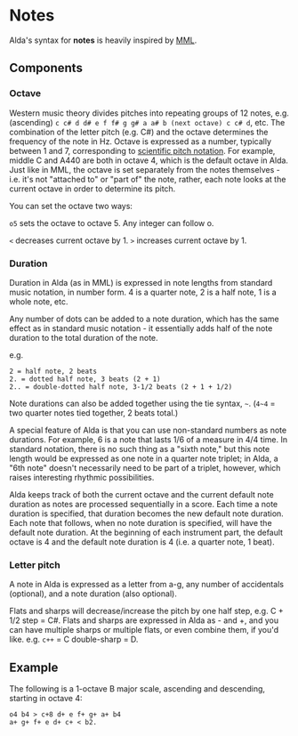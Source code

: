 # Notes

Alda's syntax for **notes** is heavily inspired by [MML](http://www.nullsleep.com/treasure/mck_guide). 

## Components

### Octave

Western music theory divides pitches into repeating groups of 12 notes, e.g. (ascending) `c c# d d# e f f# g g# a a# b (next octave) c c# d`, etc. The combination of the letter pitch (e.g. C#) and the octave determines the frequency of the note in Hz. Octave is expressed as a number, typically between 1 and 7, corresponding to [scientific pitch notation](http://en.wikipedia.org/wiki/Scientific_pitch_notation). For example, middle C and A440 are both in octave 4, which is the default octave in Alda. Just like in MML, the octave is set separately from the notes themselves - i.e. it's not "attached to" or "part of" the note, rather, each note looks at the current octave in order to determine its pitch. 

You can set the octave two ways:

`o5` sets the octave to octave 5. Any integer can follow o. 

`<` decreases current octave by 1. `>` increases current octave by 1.

### Duration 

Duration in Alda (as in MML) is expressed in note lengths from standard music notation, in number form. 4 is a quarter note, 2 is a half note, 1 is a whole note, etc. 

Any number of dots can be added to a note duration, which has the same effect as in standard music notation - it essentially adds half of the note duration to the total duration of the note. 

e.g.

    2 = half note, 2 beats
    2. = dotted half note, 3 beats (2 + 1)
    2.. = double-dotted half note, 3-1/2 beats (2 + 1 + 1/2)

Note durations can also be added together using the tie syntax, `~`. (`4~4` = two quarter notes tied together, 2 beats total.)

A special feature of Alda is that you can use non-standard numbers as note durations. For example, 6 is a note that lasts 1/6 of a measure in 4/4 time. In standard notation, there is no such thing as a "sixth note," but this note length would be expressed as one note in a quarter note triplet; in Alda, a "6th note" doesn't necessarily need to be part of a triplet, however, which raises interesting rhythmic possibilities. 

Alda keeps track of both the current octave and the current default note duration as notes are processed sequentially in a score. Each time a note duration is specified, that duration becomes the new default note duration. Each note that follows, when no note duration is specified, will have the default note duration. At the beginning of each instrument part, the default octave is 4 and the default note duration is 4 (i.e. a quarter note, 1 beat). 

### Letter pitch 

A note in Alda is expressed as a letter from a-g, any number of accidentals (optional), and a note duration (also optional).

Flats and sharps will decrease/increase the pitch by one half step, e.g. C + 1/2 step = C#. Flats and sharps are expressed in Alda as - and +, and you can have multiple sharps or multiple flats, or even combine them, if you'd like. e.g. `c++` = C double-sharp = D. 

## Example 

The following is a 1-octave B major scale, ascending and descending, starting in octave 4:

    o4 b4 > c+8 d+ e f+ g+ a+ b4
    a+ g+ f+ e d+ c+ < b2.
